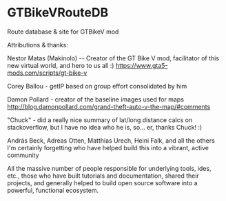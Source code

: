 # GTBikeVRouteDB
Route database &amp; site for GTBikeV mod



Attributions & thanks:

Nestor Matas (Makinolo) -- Creator of the GT Bike V mod, facilitator of this new virtual world, and hero to us all :) 
https://www.gta5-mods.com/scripts/gt-bike-v

Corey Ballou - getIP based on group effort consolidated by him

Damon Pollard - creator of the baseline images used for maps  http://blog.damonpollard.com/grand-theft-auto-v-the-map/#comments

"Chuck" - did a really nice summary of lat/long distance calcs on stackoverflow, but I have no idea who he is, so... er, thanks Chuck! :)

András Beck, Adreas Otten, Matthias Urech, Heini Falk, and all the others I'm certainly forgetting who have helped build this into a vibrant, active community
 
All the massive number of people responsible for underlying tools, ides, etc., those who have built tutorials and documentation, shared their projects, and generally helped to build open source software into a powerful, functional ecosystem.  
